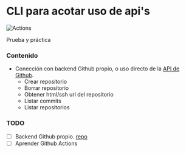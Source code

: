 # CLI para acotar uso de api's

![Actions](https://github.com/jflores-p/my-cli/actions/workflows/main.yml/badge.svg)

Prueba y práctica

### Contenido

* Conección con backend Github propio, o uso directo de la [API de Github](https://docs.github.com/en/rest).
    * Crear repositorio
    * Borrar repositorio
    * Obtener html/ssh url del repositorio
    * Listar commits
    * Listar repositorios
    


### TODO

- [ ] Backend Github propio. [repo](https://github.com/jflores-p/github-backend)
- [ ] Aprender Github Actions